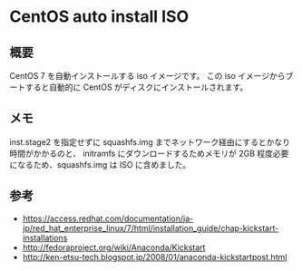 # CentOS auto install ISO

## 概要

CentOS 7 を自動インストールする iso イメージです。
この iso イメージからブートすると自動的に CentOS がディスクにインストールされます。

## メモ

inst.stage2 を指定せずに squashfs.img までネットワーク経由にするとかなり時間がかかるのと、
initramfs にダウンロードするためメモリが 2GB 程度必要になるため、squashfs.img は ISO に含めました。

## 参考

 - https://access.redhat.com/documentation/ja-jp/red_hat_enterprise_linux/7/html/installation_guide/chap-kickstart-installations
 - http://fedoraproject.org/wiki/Anaconda/Kickstart
 - http://ken-etsu-tech.blogspot.jp/2008/01/anaconda-kickstartpost.html
